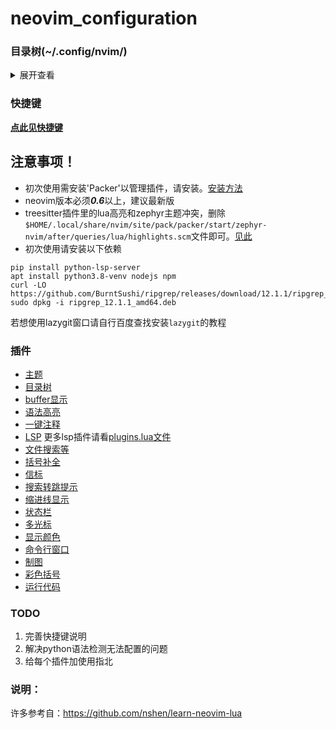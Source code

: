 # neovim_configuration  

### 目录树(~/.config/nvim/)  
<details>
<summary>展开查看</summary>
<pre><code>
.
├── docs
│   ├── Comment.md
│   ├── keybindings.md
│   └── packer.md
├── init.vim
├── lua
│   ├── basic.lua
│   ├── keybindings.lua
│   ├── lsp
│   │   ├── java.lua
│   │   ├── lua.lua
│   │   ├── nvim-cmp.lua
│   │   ├── python.lua
│   │   └── setup.lua
│   ├── plugin-config
│   │   ├── bufferline.lua
│   │   ├── Comment.lua
│   │   ├── galaxyline.lua
│   │   ├── indent_blankline.lua
│   │   ├── lsp-colors.lua
│   │   ├── lualine.lua
│   │   ├── nvim-autopairs.lua
│   │   ├── nvim-colorizer.lua
│   │   ├── nvim-tree.lua
│   │   ├── nvim-treesitter.lua
│   │   ├── rainbow.lua
│   │   ├── telescope.lua
│   │   ├── toggleterm.lua
│   │   └── venn.lua
│   └── plugins.lua
├── plugin
│   └── packer_compiled.lua
├── private_init.lua
└── README.md
</code></pre>
</details>


### 快捷键
**[点此见快捷键](./docs/keybindings.md)**  


## 注意事项！
* 初次使用需安装'Packer'以管理插件，请安装。[安装方法](./docs/packer.md) 
* neovim版本必须***0.6***以上，建议最新版  
* treesitter插件里的lua高亮和zephyr主题冲突，删除`$HOME/.local/share/nvim/site/pack/packer/start/zephyr-nvim/after/queries/lua/highlights.scm`文件即可。[见此](https://github.com/nvim-treesitter/nvim-treesitter/issues/2435)
* 初次使用请安装以下依赖
```
pip install python-lsp-server  
apt install python3.8-venv nodejs npm
curl -LO
https://github.com/BurntSushi/ripgrep/releases/download/12.1.1/ripgrep_12.1.1_amd64.deb
sudo dpkg -i ripgrep_12.1.1_amd64.deb
 ```
 若想使用lazygit窗口请自行百度查找安装`lazygit`的教程


### 插件
* [主题](https://github.com/glepnir/zephyr-nvim)
* [目录树](https://github.com/kyazdani42/nvim-tree.lua)
* [buffer显示](https://github.com/akinsho/bufferline.nvim)
* [语法高亮](https://github.com/nvim-treesitter/nvim-treesitter)
* [一键注释](https://github.com/numToStr/Comment.nvim)
* [LSP](https://github.com/neovim/nvim-lspconfig)  更多lsp插件请看[plugins.lua文件](./lua/plugins.lua)
* [文件搜索等](https://github.com/nvim-telescope/telescope.nvim)
* [括号补全](https://github.com/windwp/nvim-autopairs) 
* [信标](https://github.com/danilamihailov/beacon.nvim) 
* [搜索转跳提示](https://github.com/inside/vim-search-pulse) 
* [缩进线显示](https://github.com/lukas-reineke/indent-blankline.nvim) 
* [状态栏](https://github.com/nvim-lualine/lualine.nvim) 
* [多光标](https://github.com/mg979/vim-visual-multi) 
* [显示颜色](https://github.com/norcalli/nvim-colorizer.lua) 
* [命令行窗口](https://github.com/akinsho/toggleterm.nvim) 
* [制图](https://github.com/jbyuki/venn.nvim) 
* [彩色括号](https://github.com/luochen1990/rainbow) 
* [运行代码](https://github.com/michaelb/sniprun)
<!-- * [](https://github.com/)  -->
<!-- * [](https://github.com/)  -->
<!-- * [](https://github.com/)  -->
<!-- * [](https://github.com/)  -->
<!-- * [](https://github.com/)  -->
<!-- * [](https://github.com/)  -->
<!-- * [](https://github.com/)  -->
<!-- * [](https://github.com/)  -->
<!-- * [](https://github.com/)  -->

### TODO
1. 完善快捷键说明
2. 解决python语法检测无法配置的问题
3. 给每个插件加使用指北

### 说明：
许多参考自：<https://github.com/nshen/learn-neovim-lua>  
